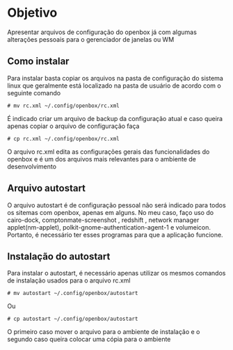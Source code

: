# Objetivo

Apresentar arquivos de configuração do openbox já com algumas alterações pessoais para o gerenciador de janelas ou WM

## Como instalar

Para instalar basta copiar os arquivos na pasta de configuração do sistema linux que geralmente está localizado na pasta de usuário de acordo com o seguinte comando

```
# mv rc.xml ~/.config/openbox/rc.xml
```
É indicado criar um arquivo de backup da configuração atual e caso queira apenas copiar o arquivo de configuração faça
```
# cp rc.xml ~/.config/openbox/rc.xml
```
O arquivo rc.xml edita as configurações gerais das funcionalidades do openbox e é um dos arquivos mais relevantes para o ambiente de desenvolvimento

## Arquivo autostart

O arquivo autostart é de configuração pessoal não será indicado para todos os sitemas com openbox, apenas em alguns. No meu caso, faço uso do cairo-dock, comptonmate-screenshot , redshift , network manager applet(nm-applet), polkit-gnome-authentication-agent-1 e volumeicon. Portanto, é necessário ter esses programas para que a aplicação funcione.

## Instalação do autostart

Para instalar o autostart, é necessário apenas utilizar os mesmos comandos de instalação usados para o arquivo rc.xml 
```
# mv autostart ~/.config/openbox/autostart
```
Ou
```
# cp autostart ~/.config/openbox/autostart
```
O primeiro caso mover o arquivo para o ambiente de instalação e o segundo caso queira colocar uma cópia para o ambiente

